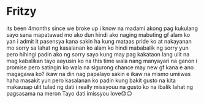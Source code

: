 # Fritzy

its been 4months since we broke up i know na madami akong pag kukulang sayo sana mapatawad mo ako dun hindi ako naging mabuting gf alam ko yan i admit it pasensya kana sakin ha kung mataas pride ko at nakayanan mo sorry sa lahat ng kasalanan ko alam ko hindi mababalik ng sorry yun pero hihingi padin ako ng sorry sayo kung may pag kakataon lang ulit na mag kabalikan tayo aayusin ko na this time wala nang manyayari na ganon i promise pero satingin ko wala na sigurong chance may new gf kana e ano magagawa ko? ikaw na din nag papalayo sakin e ikaw na mismo umiiwas haha masakit yun pero kasalanan ko padin kung bakit gusto na kita makausap ulit tulad ng dati i really missyouu na gusto ko na ibalik lahat ng pagsasama na meron Tayo dati imissyou love😓☹️
